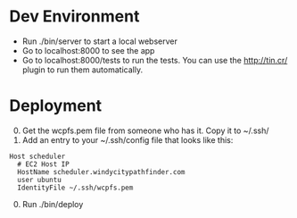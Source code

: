 # Dev Environment

  * Run ./bin/server to start a local webserver
  * Go to localhost:8000 to see the app
  * Go to localhost:8000/tests to run the tests. You can use the http://tin.cr/ plugin to run them automatically.

# Deployment

  0. Get the wcpfs.pem file from someone who has it. Copy it to ~/.ssh/
  0. Add an entry to your ~/.ssh/config file that looks like this:

  ```
  Host scheduler
    # EC2 Host IP
    HostName scheduler.windycitypathfinder.com
    user ubuntu
    IdentityFile ~/.ssh/wcpfs.pem
  ```

  0. Run ./bin/deploy 
